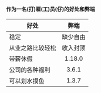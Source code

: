 #### 作为一名(打)雇(工)员(仔)的好处和弊端
| 好处           | 弊端                |
| ------------- |:----------------------:|
| 稳定  | 缺少自由 |
| 从业之路比较轻松        | 收入封顶                 |
| 带薪休假          | 1.18.0                 |
| 公司的各种福利      | 3.6.1                  |
| 可以划水摸鱼     | 1.3.7                  |
